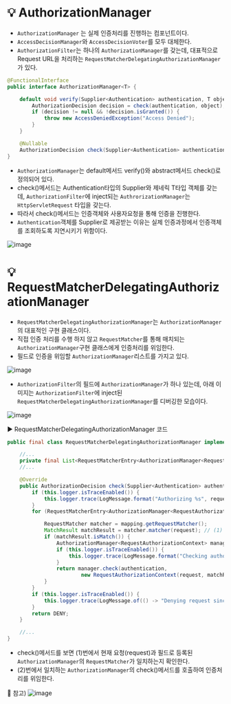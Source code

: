 # 💡 AuthorizationManager
- `AuthorizationManager` 는 실제 인증처리를 진행하는 컴포넌트이다.
- `AccessDecisionManager`와 `AccessDecisionVoter`를 모두 대체한다.
- `AuthorizationFilter`는 하나의 `AuthorizationManager`를 갖는데, 대표적으로 Request URL을 처리하는 `RequestMatcherDelegatingAuthorizationManager`가 있다.

```java
@FunctionalInterface
public interface AuthorizationManager<T> {

    default void verify(Supplier<Authentication> authentication, T object) {
        AuthorizationDecision decision = check(authentication, object);
        if (decision != null && !decision.isGranted()) {
            throw new AccessDeniedException("Access Denied");
        }
    }

    @Nullable
    AuthorizationDecision check(Supplier<Authentication> authentication, T object);
}
```
- `AuthorizationManager`는 default메서드 verify()와 abstract메서드 check()로 정의되어 있다.
- check()메서드는 Authentication타입의 Supplier와 제네릭 T타입 객체를 갖는데, `AuthorizationFilter`에 inject되는 `AuthrorizationManager`는 `HttpServletRequest` 타입을 갖는다.
- 따라서 check()메서드는 인증객체와 사용자요청을 통해 인증을 진행한다.
- `Authentication`객체를 Supplier로 제공받는 이유는 실제 인증과정에서 인증객체를 조회하도록 지연시키기 위함이다.

![image](https://github.com/shin-je-woo/TIL/assets/39439576/f8634dd5-69d1-420d-b9b5-1c2c6b361d17)

# 💡 RequestMatcherDelegatingAuthorizationManager
- `RequestMatcherDelegatingAuthorizationManager`는 `AuthorizationManager`의 대표적인 구현 클래스이다.
- 직접 인증 처리를 수행 하지 않고 `RequestMatcher`를 통해 매치되는 `AuthorizationManager`구현 클래스에게 인증처리를 위임한다.
- 필드로 인증을 위임할 `AuthorizationManager`리스트를 가지고 있다.
  
![image](https://github.com/shin-je-woo/TIL/assets/39439576/2db367c7-a1ff-44ad-ba87-af47eb8dabc0)

- `AuthorizationFilter`의 필드에 `AuthorizationManager`가 하나 있는데, 아래 이미지는 `AuthorizationFilter`에 inject된 `RequestMatcherDelegatingAuthorizationManager`를 디버깅한 모습이다.

![image](https://github.com/shin-je-woo/TIL/assets/39439576/d7e5bdad-2ffb-4633-a10d-90e73a10be41)

▶️ RequestMatcherDelegatingAuthorizationManager 코드
```java
public final class RequestMatcherDelegatingAuthorizationManager implements AuthorizationManager<HttpServletRequest> {

    //...
    private final List<RequestMatcherEntry<AuthorizationManager<RequestAuthorizationContext>>> mappings;
    //...

    @Override
    public AuthorizationDecision check(Supplier<Authentication> authentication, HttpServletRequest request) {
        if (this.logger.isTraceEnabled()) {
            this.logger.trace(LogMessage.format("Authorizing %s", request));
        }
        for (RequestMatcherEntry<AuthorizationManager<RequestAuthorizationContext>> mapping : this.mappings) {

            RequestMatcher matcher = mapping.getRequestMatcher();
            MatchResult matchResult = matcher.matcher(request); // (1)
            if (matchResult.isMatch()) {
                AuthorizationManager<RequestAuthorizationContext> manager = mapping.getEntry();
                if (this.logger.isTraceEnabled()) {
                    this.logger.trace(LogMessage.format("Checking authorization on %s using %s", request, manager));
                }
                return manager.check(authentication,
                        new RequestAuthorizationContext(request, matchResult.getVariables())); // (2)
            }
        }
        if (this.logger.isTraceEnabled()) {
            this.logger.trace(LogMessage.of(() -> "Denying request since did not find matching RequestMatcher"));
        }
        return DENY;
    }

    //...
}
```
- check()메서드를 보면 (1)번에서 현재 요청(request)과 필드로 등록된 `AuthorizationManager`의 `RequestMatcher`가 일치하는지 확인한다.
- (2)번에서 일치하는 `AuthorizationManager`의 check()메서드를 호출하여 인증처리를 위임한다.

📌 참고)
![image](https://github.com/shin-je-woo/TIL/assets/39439576/123449ec-76ad-4290-b113-4603b9afd8ec)
